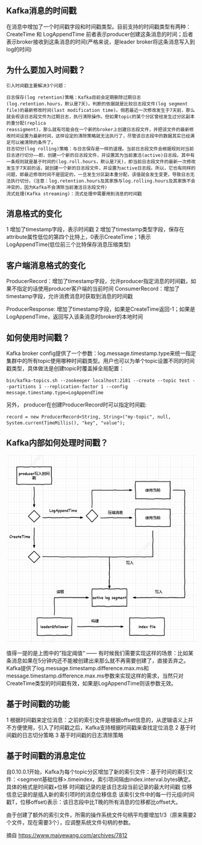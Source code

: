 
## Kafka消息的时间戳
在消息中增加了一个时间戳字段和时间戳类型。目前支持的时间戳类型有两种： CreateTime 和 LogAppendTime 前者表示producer创建这条消息的时间；后者表示broker接收到这条消息的时间(严格来说，是leader broker将这条消息写入到log的时间)
 
## 为什么要加入时间戳？
`引入时间戳主要解决3个问题：`

    日志保存(log retention)策略：Kafka目前会定期删除过期日志(log.retention.hours，默认是7天)。判断的依据就是比较日志段文件(log segment file)的最新修改时间(last modification time)。倘若最近一次修改发生于7天前，那么就会视该日志段文件为过期日志，执行清除操作。但如果topic的某个分区曾经发生过分区副本的重分配(replica
    reassigment)，那么就有可能会在一个新的broker上创建日志段文件，并把该文件的最新修改时间设置为最新时间，这样设定的清除策略就无法执行了，尽管该日志段中的数据其实已经满足可以被清除的条件了。
    日志切分(log rolling)策略：与日志保存是一样的道理。当前日志段文件会根据规则对当前日志进行切分——即，创建一个新的日志段文件，并设置其为当前激活(active)日志段。其中有一条规则就是基于时间的(log.roll.hours，默认是7天)，即当前日志段文件的最新一次修改发生于7天前的话，就创建一个新的日志段文件，并设置为active日志段。所以，它也有同样的问题，即最近修改时间不是固定的，一旦发生分区副本重分配，该值就会发生变更，导致日志无法执行切分。（注意：log.retention.hours及其家族与log.rolling.hours及其家族不会冲突的，因为Kafka不会清除当前激活日志段文件）
    流式处理(Kafka streaming)：流式处理中需要用到消息的时间戳

## 消息格式的变化
1 增加了timestamp字段，表示时间戳
2 增加了timestamp类型字段，保存在attribute属性低位的第四个比特上，0表示CreateTime；1表示LogAppendTime(低位前三个比特保存消息压缩类型)
 
## 客户端消息格式的变化
ProducerRecord：增加了timestamp字段，允许producer指定消息的时间戳，如果不指定的话使用producer客户端的当前时间
ConsumerRecord：增加了timestamp字段，允许消费消息时获取到消息的时间戳
 
 
ProducerResponse: 增加了timestamp字段，如果是CreateTime返回-1；如果是LogAppendTime，返回写入该条消息时broker的本地时间
 
## 如何使用时间戳？
Kafka broker config提供了一个参数：log.message.timestamp.type来统一指定集群中的所有topic使用哪种时间戳类型。用户也可以为单个topic设置不同的时间戳类型，具体做法是创建topic时覆盖掉全局配置：
```shell
bin/kafka-topics.sh --zookeeper localhost:2181 --create --topic test --partitions 1 --replication-factor 1 --config message.timestamp.type=LogAppendTime
```
另外， producer在创建ProducerRecord时可以指定时间戳: 
```shell
record = new ProducerRecord<String, String>("my-topic", null, System.currentTimeMillis(), "key", "value");
```

## Kafka内部如何处理时间戳？ 
![kafka消息时间戳流程图](images/kafka%20message%20timestamp.png)

 值得一提的是上图中的”指定阈值“ —— 有时候我们需要实现这样的场景：比如某条消息如果在5分钟内还不能被创建出来那么就不再需要创建了，直接丢弃之。Kafka提供了log.message.timestamp.difference.max.ms和message.timestamp.difference.max.ms参数来实现这样的需求，当然只对CreateTime类型的时间戳有效，如果是LogAppendTime则该参数无效。
 
## 基于时间戳的功能
1 根据时间戳来定位消息：之前的索引文件是根据offset信息的，从逻辑语义上并不方便使用，引入了时间戳之后，Kafka支持根据时间戳来查找定位消息
2 基于时间戳的日志切分策略
3 基于时间戳的日志清除策略

 
## 基于时间戳的消息定位
自0.10.0.1开始，Kafka为每个topic分区增加了新的索引文件：基于时间的索引文件：<segment基础位移>.timeindex，索引项间隔由index.interval.bytes确定。
具体的格式是时间戳+位移
时间戳记录的是该日志段当前记录的最大时间戳
位移信息记录的是插入新的索引项时的消息位移信息
该索引文件中的每一行元组(时间戳T，位移offset)表示：该日志段中比T晚的所有消息的位移都比offset大。
 
由于创建了额外的索引文件，所需的操作系统文件句柄平均要增加1/3（原来需要2个文件，现在需要3个），应调整系统文件句柄的参数。


摘自 https://www.maiyewang.com/archives/7812